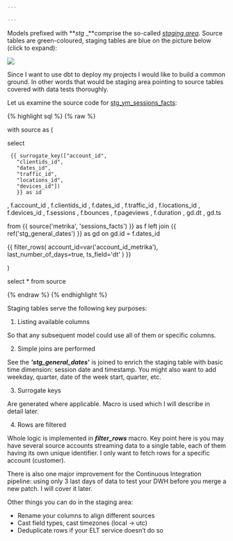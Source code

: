 ```yaml
---

---
```

Models prefixed with **_stg_ _**comprise the so-called [_staging area_](https://github.com/kzzzr/mybi-dbt-core/tree/master/models/staging). Source tables are green-coloured, staging tables are blue on the picture below (click to expand):

[![](https://habrastorage.org/webt/ty/4y/eg/ty4yeg_ijmb3nemejt0cunglxh0.gif)](https://habrastorage.org/webt/ty/4y/eg/ty4yeg_ijmb3nemejt0cunglxh0.gif)

Since I want to use dbt to deploy my projects I would like to build a common ground. In other words that would be staging area pointing to source tables covered with data tests thoroughly.

Let us examine the source code for [stg_ym_sessions_facts](https://github.com/kzzzr/mybi-dbt-core/blob/master/models/staging/metrika/stg_ym_sessions_facts.sql):

{% highlight sql %}
{% raw %}

with source as (
 
select
 
     {{ surrogate_key(["account_id",
       "clientids_id",
       "dates_id",
       "traffic_id",
       "locations_id",
       "devices_id"])
       }} as id
   , f.account_id
   , f.clientids_id
   , f.dates_id
   , f.traffic_id
   , f.locations_id
   , f.devices_id
   , f.sessions
   , f.bounces
   , f.pageviews
   , f.duration
   , gd.dt
   , gd.ts
 
from {{ source('metrika', 'sessions_facts') }} as f
   left join {{ ref('stg_general_dates') }} as gd
       on gd.id = f.dates_id
 
{{ filter_rows(
   account_id=var('account_id_metrika'),
   last_number_of_days=true,
   ts_field='dt'
) }}
 
)
 
select * from source

{% endraw %}
{% endhighlight %}

Staging tables serve the following key purposes:

1. Listing available columns

So that any subsequent model could use all of them or specific columns.

2. Simple joins are performed

See the **_'stg_general_dates_'** is joined to enrich the staging table with basic time dimension: session date and timestamp. You might also want to add weekday, quarter, date of the week start, quarter, etc.

3. Surrogate keys

Are generated where applicable. Macro is used which I will describe in detail later.

4. Rows are filtered

Whole logic is implemented in **_filter_rows_** macro. Key point here is you may have several source accounts streaming data to a single table, each of them having its own unique identifier. I only want to fetch rows for a specific account (customer).

There is also one major improvement for the Continuous Integration pipeline: using only 3 last days of data to test your DWH before you merge a new patch. I will cover it later.

Other things you can do in the staging area:

* Rename your columns to align different sources
* Cast field types, cast timezones (local -> utc)
* Deduplicate rows if your ELT service doesn’t do so